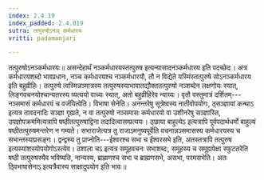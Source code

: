 ```yaml
---
index: 2.4.19
index_padded: 2.4.019
sutra: तत्पुरुषोऽनञ्‌ कर्मधारयः
vritti: padamanjari

---
```

  तत्पुरुषोऽनञ्कर्मधारयः॥ असन्देहार्थं नञ्कर्मधारयस्तत्पुरुष इत्यन्यासादनञ्कर्मधारय इति पदच्छेदः। अत्र कर्मधारयशब्दो भावप्रधानः, नञ्च कर्मधारयश्च नञ्कर्मधारयौ, तौ न विद्येते यस्मिंस्तत्पुरुषे सोऽनञ्कर्मधारय इति बहुव्रीहिः। तत्पुरुषे त्वस्मिन्नञ्मात्रस्य तत्पुरुषस्याभावातद्यौक्ततत्पुरुषो नञ्शब्देन लक्षणोयः स्यात्, लिङ्गवचनयोश्चान्यतरस्य व्यत्ययो वाच्यः स्यात्, अतो बहुव्रीहिरेव न्याय्यः। वृतौ वस्तुमात्रं दर्शितम्---नञ्समासं कर्मधारयं च वर्जयित्वेति। विभाषा सेनेति। अनन्तरेषु सूत्रेष्वस्य नातीवोपयोगः, ठ्सञ्ज्ञायां कन्थाऽ इत्यत्र तावदनादिः सञ्ज्ञा गृह्यते, न वा तत्पुरुषो नञ्समासः कर्मधारयो वा उशीनरेषु सञ्ज्ञास्ति, उपज्ञोपक्रममित्यत्रापि षष्ठीतत्पुरुषाद्विना तदादित्वासम्प्रत्ययः। ठ्छाया बाहुल्येऽ इत्यत्रापि पूर्वपदार्थधर्मो बाहुल्यं षष्ठीतत्पुरुषमन्तरेण न गम्यते। सभाराजेत्यत्र तु राजाऽमनुष्यपूर्वेति वचनान्नञ्समासस्य कर्मधारयस्य च सभान्तस्याप्रसङ्गः। द्वन्द्वस्य तु प्राप्नोति---ईश्वरश्च सभा च ईश्वरसभे इति, अतस्तत्रापि तत्पुरुष इत्यस्यांशस्योपयोगोऽस्त्येव। ठशाला चऽ इत्यत्र समूहवचनः सभाशब्दः, समूहस्य च समूह्यपेक्षा स्फुटतरेति षष्ठी तत्पुरुषस्यैव भविष्यति, नान्यस्य, ब्राह्मणश्च सभा च ब्राह्मणसभे, असभा, परमसभेति। अतः ठ्विभाषासेनाऽ इत्यत्रैवास्य साक्षादुपयोग इति भावः॥